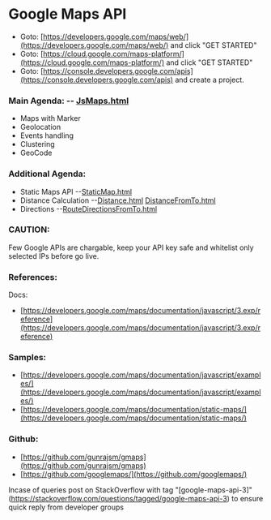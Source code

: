 # Google Maps API
- Goto: [https://developers.google.com/maps/web/](https://developers.google.com/maps/web/) and click "GET STARTED"
- Goto: [https://cloud.google.com/maps-platform/](https://cloud.google.com/maps-platform/) and click "GET STARTED"
- Goto: [https://console.developers.google.com/apis](https://console.developers.google.com/apis) and create a project.

### Main Agenda: -- [JsMaps.html](https://gunrajsm.github.io/gmaps/JsMaps.html)
* Maps with Marker
* Geolocation
* Events handling
* Clustering
* GeoCode


### Additional Agenda:
* Static Maps API --[StaticMap.html](https://gunrajsm.github.io/gmaps/StaticMap.html)
* Distance Calculation --[Distance.html](https://gunrajsm.github.io/gmaps/Distance.html) [DistanceFromTo.html](https://gunrajsm.github.io/gmaps/DistanceFromTo.html)
* Directions --[RouteDirectionsFromTo.html](https://gunrajsm.github.io/gmaps/RouteDirectionsFromTo.html)

### CAUTION:
Few Google APIs are chargable, keep your API key safe and whitelist only selected IPs before go live.

### References:
Docs:
- [https://developers.google.com/maps/documentation/javascript/3.exp/reference](https://developers.google.com/maps/documentation/javascript/3.exp/reference)

### Samples:
- [https://developers.google.com/maps/documentation/javascript/examples/](https://developers.google.com/maps/documentation/javascript/examples/)
- [https://developers.google.com/maps/documentation/static-maps/](https://developers.google.com/maps/documentation/static-maps/)

### Github:
- [https://github.com/gunrajsm/gmaps](https://github.com/gunrajsm/gmaps)
- [https://github.com/googlemaps/](https://github.com/googlemaps/)


    
Incase of queries post on StackOverflow with tag "[google-maps-api-3]"(https://stackoverflow.com/questions/tagged/google-maps-api-3) to ensure quick reply from developer groups

